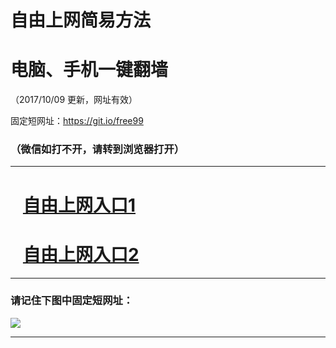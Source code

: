 ﻿# 自由上网简易方法

# 电脑、手机一键翻墙

（2017/10/09 更新，网址有效）

固定短网址：https://git.io/free99

### （微信如打不开，请转到浏览器打开）


***





# &nbsp;&nbsp; <a href="http://ft1987031425.fwq-tz-1001.info/fwqtz01.html?t=10090015380 " target="_blank">自由上网入口1</a>
# &nbsp;&nbsp; <a href="http://ft3146527028.fwq-tz-1002.info/fwqtz02.html?t=1009001512 " target="_blank">自由上网入口2</a>
***

### 请记住下图中固定短网址：

<img src="https://s3-us-west-2.amazonaws.com/fwq-1001/yjfq-20170905okok.png" /> 


***


